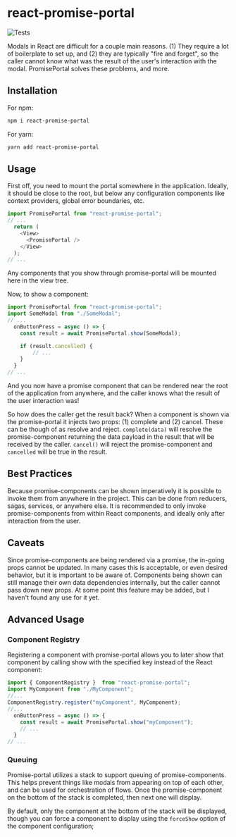 # react-promise-portal

![Tests](https://github.com/rpenfold/react-promise-portal/workflows/Test/badge.svg)

Modals in React are difficult for a couple main reasons. (1) They require a lot of boilerplate to set up, and (2) they are typically "fire and forget", so the caller cannot know what was the result of the user's interaction with the modal. PromisePortal solves these problems, and more.

## Installation

For npm:

```bash
npm i react-promise-portal
```

For yarn:

```bash
yarn add react-promise-portal
```

## Usage

First off, you need to mount the portal somewhere in the application. Ideally, it should be close to the root, but below any configuration components like context providers, global error boundaries, etc.

```javascript
import PromisePortal from "react-promise-portal";
// ...
  return (
    <View>
      <PromisePortal />
    </View>
  );
// ...
```

Any components that you show through promise-portal will be mounted here in the view tree.

Now, to show a component:

```javascript
import PromisePortal from "react-promise-portal";
import SomeModal from "./SomeModal";
// ...
  onButtonPress = async () => {
    const result = await PromisePortal.show(SomeModal);

    if (result.cancelled) {
        // ...
    }
  }
// ...
```

And you now have a promise component that can be rendered near the root of the application from anywhere, and the caller knows what the result of the user interaction was!

So how does the caller get the result back? When a component is shown via the promise-portal it injects two props: (1) complete and (2) cancel. These can be though of as resolve and reject. `complete(data)` will resolve the promise-component returning the data payload in the result that will be received by the caller. `cancel()` will reject the promise-component and `cancelled` will be true in the result.

## Best Practices

Because promise-components can be shown imperatively it is possible to invoke them from anywhere in the project. This can be done from reducers, sagas, services, or anywhere else. It is recommended to only invoke promise-components from within React components, and ideally only after interaction from the user.

## Caveats

Since promise-components are being rendered via a promise, the in-going props cannot be updated. In many cases this is acceptable, or even desired behavior, but it is important to be aware of. Components being shown can still manage their own data dependencies internally, but the caller cannot pass down new props. At some point this feature may be added, but I haven't found any use for it yet.

## Advanced Usage

### Component Registry

Registering a component with promise-portal allows you to later show that component by calling show with the specified key instead of the React component:

```javascript
import { ComponentRegistry }  from "react-promise-portal";
import MyComponent from "./MyComponent";
//...
ComponentRegistry.register("myComponent", MyComponent);
//...
  onButtonPress = async () => {
    const result = await PromisePortal.show("myComponent");
    // ...
  }
// ...
```

### Queuing

Promise-portal utilizes a stack to support queuing of promise-components. This helps prevent things like modals from appearing on top of each other, and can be used for orchestration of flows. Once the promise-component on the bottom of the stack is completed, then next one will display.

By default, only the component at the bottom of the stack will be displayed, though you can force a component to display using the `forceShow` option of the component configuration;
